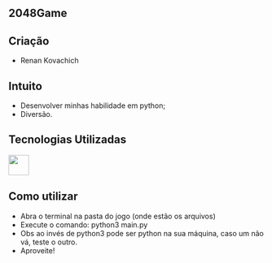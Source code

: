 ## 2048Game
## Criação

- Renan Kovachich

## Intuito

- Desenvolver minhas habilidade em python;
- Diversão.

## Tecnologias Utilizadas

<img src="https://cdn.jsdelivr.net/gh/devicons/devicon/icons/python/python-original-wordmark.svg" width="40" height="40"/>

## Como utilizar

- Abra o terminal na pasta do jogo (onde estão os arquivos)
- Execute o comando: python3 main.py
- Obs ao invés de python3 pode ser python na sua máquina, caso um não vá, teste o outro.
- Aproveite!

